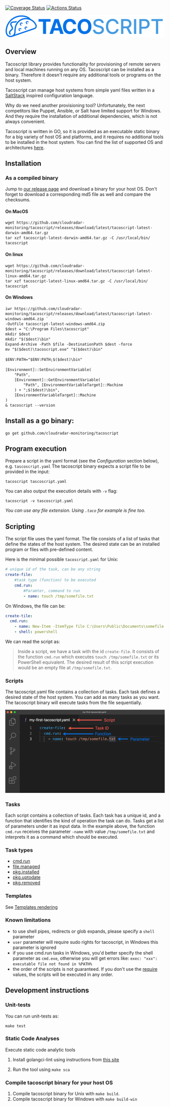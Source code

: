 [![Coverage Status](https://coveralls.io/repos/github/cloudradar-monitoring/tacoscript/badge.svg)](https://coveralls.io/github/cloudradar-monitoring/tacoscript)
[![Actions Status](https://github.com/cloudradar-monitoring/tacoscript/workflows/Go/badge.svg)](https://github.com/cloudradar-monitoring/tacoscript/actions)

![](logo.svg)
## Overview
Tacoscript library provides functionality for provisioning of remote servers and local machines running on any OS. Tacoscript can be installed as a binary. Therefore it doesn't require any additional tools or programs on the host system. 

Tacoscript can manage host systems from simple yaml files written in a [SaltStack](https://www.saltstack.com/) inspired configuration language. 

Why do we need another provisioning tool? Unfortunately, the next competitors like Puppet, Ansible, or Salt have limited support for Windows. And they require the installation of additional dependencies, which is not always convenient.

Tacoscript is written in GO, so it is provided as an executable static binary for a big variety of host OS and platforms, and it requires no additional tools to be installed in the host system. You can find the list of supported OS and architectures [here](https://golang.org/doc/install/source#environment). 

## Installation

### As a compiled binary

Jump to [our release page](https://github.com/cloudradar-monitoring/tacoscript/releases/tag/latest) and download a binary for your host OS. Don't forget to download a corresponding md5 file as well and compare the checksums.

#### On MacOS
    wget https://github.com/cloudradar-monitoring/tacoscript/releases/download/latest/tacoscript-latest-darwin-amd64.tar.gz
    tar xzf tacoscript-latest-darwin-amd64.tar.gz -C /usr/local/bin/ tacoscript
    
#### On linux
    wget https://github.com/cloudradar-monitoring/tacoscript/releases/download/latest/tacoscript-latest-linux-amd64.tar.gz
    tar xzf tacoscript-latest-linux-amd64.tar.gz -C /usr/local/bin/ tacoscript

#### On Windows
    iwr https://github.com/cloudradar-monitoring/tacoscript/releases/download/latest/tacoscript-latest-windows-amd64.zip `
    -OutFile tacoscript-latest-windows-amd64.zip
    $dest = "C:\Program Files\tacoscript"
    mkdir $dest
    mkdir "$($dest)\bin"
    Expand-Archive -Path $file -DestinationPath $dest -force
    mv "$($dest)\tacoscript.exe" "$($dest)\bin"

    $ENV:PATH="$ENV:PATH;$($dest)\bin"

    [Environment]::SetEnvironmentVariable(
        "Path",
        [Environment]::GetEnvironmentVariable(
            "Path", [EnvironmentVariableTarget]::Machine
        ) + ";$($dest)\bin",
        [EnvironmentVariableTarget]::Machine
    )
    & tacoscript --version
     
## Install as a go binary:

    go get github.com/cloudradar-monitoring/tacoscript

## Program execution

Prepare a  script in the yaml format (see the _Configuration_ section below), e.g. `tascoscript.yaml`
The tacoscript binary expects a script file to be provided in the input:

    tacoscript tascoscript.yaml

You can also output the execution details with `-v` flag:

    tacoscript -v tascoscript.yaml

_You can use any file extension. Using `.taco` for example is fine too._
## Scripting

The script file uses the yaml format. The file consists of a list of tasks that define the states of the host system. The desired state can be an installed program or files with pre-defined content. 

Here is the minimal possible `tacoscript.yaml` for Unix:
```yaml
# unique id of the task, can be any string
create-file:
    #task type (function) to be executed
    cmd.run:
        #Paramter, command to run
        - name: touch /tmp/somefile.txt
```
On Windows, the file can be:
```yaml
create-tile:
  cmd.run:
    - name: New-Item -ItemType file C:\Users\Public\Documents\somefile.txt
    - shell: powershell
```
            
We can read the script as:
> Inside a script, we have a task with the id `create-file`. It consists of the function `cmd.run` which executes `touch /tmp/somefile.txt` or its PowerShell equivalent. The desired result of this script execution would be an empty file at `/tmp/somefile.txt`.
    

### Scripts
The tacoscript.yaml file contains a collection of tasks. Each task defines a desired state of the host system. You can add as many tasks as you want. The tacoscript binary will execute tasks from the file sequentially.

![](docs/script-structure.png)

### Tasks
Each script contains a collection of tasks. Each task has a unique id, and a function that identifies the kind of operation the task can do. Tasks get a list of parameters under it as input data. In the example above, the function `cmd.run` receives the parameter `-name` with value `/tmp/somefile.txt` and interprets it as a command which should be executed.  

### Task types

- [cmd.run](docs/functions/cmd/README.md)
- [file.managed](docs/functions/file/README.md)
- [pkg.installed](docs/functions/pkg/README.md#pkginstalled)
- [pkg.uptodate](docs/functions/pkg/README.md#pkguptodate)
- [pkg.removed](docs/functions/pkg/README.md#pkgremoved)

### Templates
See [Templates rendering](docs/general/templates/README.md)

### Known limitations
- to use shell pipes, redirects or glob expands, please specify a `shell` parameter
- `user` parameter will require sudo rights for tacoscript, in Windows this parameter is ignored
- if you use cmd.run tasks in Windows, you'd better specify the shell parameter as `cmd.exe`, otherwise you will get errors like:
    `exec: "xxx": executable file not found in %PATH%`
- the order of the scripts is not guaranteed. If you don't use the [require](docs/general/dependencies/require.md) values, the scripts will be executed in any order.

## Development instructions

### Unit-tests
You can run unit-tests as:

    make test
    
### Static Code Analyses
Execute static code analytic tools

1. Install golangci-lint using instructions from [this site](https://golangci-lint.run/usage/install/)

1. Run the tool using `make sca`

### Compile tacoscript binary for your host OS
1. Compile tacoscript binary for Unix with `make build`.
1. Compile tacoscript binary for Windows with `make build-win`
